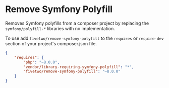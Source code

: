 # Remove Symfony Polyfill
Removes Symfony polyfills from a composer project by replacing the ``symfony/polyfill-*`` libraries with no implementation.

To use add ``fivetwo/remove-symfony-polyfill`` to the ``requires`` or ``require-dev`` section of your project's composer.json file.

```json
{
    "requires": {
        "php": "~8.0.0",
        "vendor/library-requiring-symfony-polyfill": "*",
        "fivetwo/remove-symfony-polyfill": "~8.0.0"
    }
}
```

